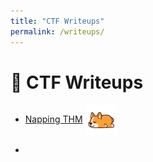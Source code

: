 ```yaml
---
title: "CTF Writeups"
permalink: /writeups/
---
```


# 🧩 CTF Writeups
- [Napping THM](./thm_napping.md) <img src="./images/napping_main.png" width="50" style="vertical-align: middle"> 



- 

